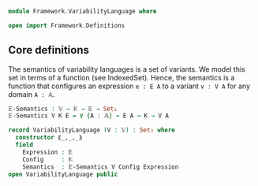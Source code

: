 ```agda
module Framework.VariabilityLanguage where

open import Framework.Definitions
```

## Core definitions

The semantics of variability languages is a set of variants.
We model this set in terms of a function (see IndexedSet).
Hence, the semantics is a function that configures an expression
`e : E A` to a variant `v : V A` for any domain `A : 𝔸`.
```agda
𝔼-Semantics : 𝕍 → 𝕂 → 𝔼 → Set₁
𝔼-Semantics V K E = ∀ {A : 𝔸} → E A → K → V A

record VariabilityLanguage (V : 𝕍) : Set₂ where
  constructor ⟪_,_,_⟫
  field
    Expression : 𝔼
    Config     : 𝕂
    Semantics  : 𝔼-Semantics V Config Expression
open VariabilityLanguage public
```
